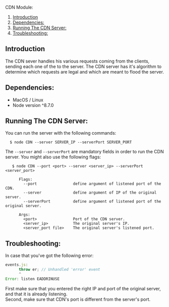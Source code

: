 CDN Module:  
1. [Introduction](#introduction)  
2. [Dependencies:](#dependencies)  
3. [Running The CDN Server:](#running-the-cdn-server)
2. [Troubleshooting:](#troubleshooting)

## Introduction
The CDN sever handles his various requests coming from the clients, sending each one of the to the server. The CDN server has it's algorithm to determine which requests are legal and which are meant to flood the server.

## Dependencies:
* MacOS / Linux  
* Node version ^8.7.0  

## Running The CDN Server:
You can run the server with the following commands:
```
  $ node CDN --server SERVER_IP --serverPort SERVER_PORT
```

The `--server` and `--serverPort` are mandatory fields in order to run the CDN server.
You might also use the following flags:

```
   $ node CDN --port <port> --server <server_ip> --serverPort <server_port>
   
      Flags:
        --port                define argument of listened port of the CDN.
        --server              define argument of IP of the original server.
        --serverPort          define argument of listened port of the original server.
        
      Args:
        <port>                Port of the CDN server.
        <server_ip>           The original server's IP.
        <server_port file>    The original server's listened port.
```
## Troubleshooting:
In case that you've got the following error:
```js
events.js:
      throw er; // Unhandled 'error' event
      ^
Error: listen EADDRINUSE
```
First make sure that you entered the right IP and port of the original server, and that it is already listening.  
Second, make sure that CDN's port is different from the server's port.